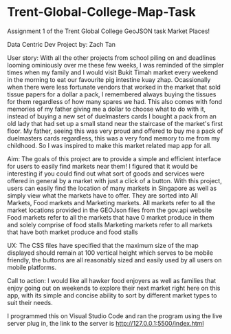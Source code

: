 # Trent-Global-College-Map-Task
Assignment 1 of the Trent Global College GeoJSON task
Market Places!

Data Centric Dev Project by:
Zach Tan

User story:
With all the other projects from school piling on and deadlines looming ominiously over me these few weeks, I was reminded of the simpler times when my family and I would visit Bukit Timah market every weekend in the morning to eat our favourite pig intestine kuay zhap. Ocassionally when there were less fortunate vendors that worked in the market that sold tissue papers for a dollar a pack, I remembered always buying the tissues for them regardless of how many spares we had. This also comes with fond memories of my father giving me a dollar to choose what to do with it, instead of buying a new set of duelmasters cards I bought a pack from an old lady that had set up a small stand near the staircase of the market's first floor. My father, seeing this was very proud and offered to buy me a pack of duelmasters cards regardless, this was a very fond memory to me from my childhood. So I was inspired to make this market related map app for all.

Aim:
The goals of this project are to provide a simple and efficient interface for users to easily find markets near them! 
I figured that it would be interesting if you could find out what sort of goods and services were offered in general by a market with just a click of a button.
With this project, users can easily find the location of many markets in Singapore as well as simply view what the markets have to offer.
They are sorted into All Markets, Food markets and Marketing markets.
All markets refer to all the market locations provided in the GEOJson files from the gov.api website
Food markets refer to all the markets that have 0 market produce in them and solely comprise of food stalls
Marketing markets refer to all markets that have both market produce and food stalls

UX:
The CSS files have specified that the maximum size of the map displayed should remain at 100 vertical height which serves to be mobile friendly, the buttons are all reasonably sized and easily used by all users on mobile platforms.

Call to action:
I would like all hawker food enjoyers as well as families that enjoy going out on weekends to explore their next market right here on this app, with its simple and concise ability to sort by different market types to suit their needs.

I programmed this on Visual Studio Code and ran the program using the live server plug in, the link to the server is http://127.0.0.1:5500/index.html
